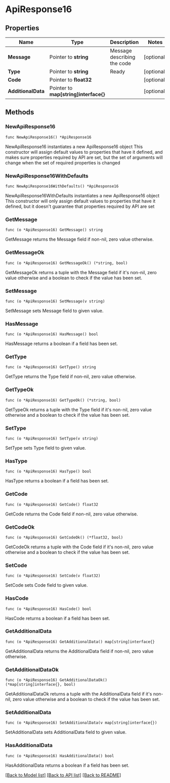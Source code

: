 # ApiResponse16

## Properties

Name | Type | Description | Notes
------------ | ------------- | ------------- | -------------
**Message** | Pointer to **string** | Message describing the code | [optional] 
**Type** | Pointer to **string** | Ready | [optional] 
**Code** | Pointer to **float32** |  | [optional] 
**AdditionalData** | Pointer to **map[string]interface{}** |  | [optional] 

## Methods

### NewApiResponse16

`func NewApiResponse16() *ApiResponse16`

NewApiResponse16 instantiates a new ApiResponse16 object
This constructor will assign default values to properties that have it defined,
and makes sure properties required by API are set, but the set of arguments
will change when the set of required properties is changed

### NewApiResponse16WithDefaults

`func NewApiResponse16WithDefaults() *ApiResponse16`

NewApiResponse16WithDefaults instantiates a new ApiResponse16 object
This constructor will only assign default values to properties that have it defined,
but it doesn't guarantee that properties required by API are set

### GetMessage

`func (o *ApiResponse16) GetMessage() string`

GetMessage returns the Message field if non-nil, zero value otherwise.

### GetMessageOk

`func (o *ApiResponse16) GetMessageOk() (*string, bool)`

GetMessageOk returns a tuple with the Message field if it's non-nil, zero value otherwise
and a boolean to check if the value has been set.

### SetMessage

`func (o *ApiResponse16) SetMessage(v string)`

SetMessage sets Message field to given value.

### HasMessage

`func (o *ApiResponse16) HasMessage() bool`

HasMessage returns a boolean if a field has been set.

### GetType

`func (o *ApiResponse16) GetType() string`

GetType returns the Type field if non-nil, zero value otherwise.

### GetTypeOk

`func (o *ApiResponse16) GetTypeOk() (*string, bool)`

GetTypeOk returns a tuple with the Type field if it's non-nil, zero value otherwise
and a boolean to check if the value has been set.

### SetType

`func (o *ApiResponse16) SetType(v string)`

SetType sets Type field to given value.

### HasType

`func (o *ApiResponse16) HasType() bool`

HasType returns a boolean if a field has been set.

### GetCode

`func (o *ApiResponse16) GetCode() float32`

GetCode returns the Code field if non-nil, zero value otherwise.

### GetCodeOk

`func (o *ApiResponse16) GetCodeOk() (*float32, bool)`

GetCodeOk returns a tuple with the Code field if it's non-nil, zero value otherwise
and a boolean to check if the value has been set.

### SetCode

`func (o *ApiResponse16) SetCode(v float32)`

SetCode sets Code field to given value.

### HasCode

`func (o *ApiResponse16) HasCode() bool`

HasCode returns a boolean if a field has been set.

### GetAdditionalData

`func (o *ApiResponse16) GetAdditionalData() map[string]interface{}`

GetAdditionalData returns the AdditionalData field if non-nil, zero value otherwise.

### GetAdditionalDataOk

`func (o *ApiResponse16) GetAdditionalDataOk() (*map[string]interface{}, bool)`

GetAdditionalDataOk returns a tuple with the AdditionalData field if it's non-nil, zero value otherwise
and a boolean to check if the value has been set.

### SetAdditionalData

`func (o *ApiResponse16) SetAdditionalData(v map[string]interface{})`

SetAdditionalData sets AdditionalData field to given value.

### HasAdditionalData

`func (o *ApiResponse16) HasAdditionalData() bool`

HasAdditionalData returns a boolean if a field has been set.


[[Back to Model list]](../README.md#documentation-for-models) [[Back to API list]](../README.md#documentation-for-api-endpoints) [[Back to README]](../README.md)


